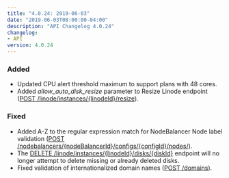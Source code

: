 ```yaml
---
title: "4.0.24: 2019-06-03"
date: "2019-06-03T08:00:00-04:00"
description: "API Changelog 4.0.24"
changelog:
- API
version: 4.0.24
---
```


### Added
- Updated CPU alert threshold maximum to support plans with 48 cores.
- Added *allow\_auto\_disk\_resize* parameter to Resize Linode endpoint ([POST /linode/instances/{linodeId}/resize](https://developers.linode.com/api/v4/linode-instances-linode-id-resize/#post)).

### Fixed
- Added A-Z to the regular expression match for NodeBalancer Node label validation ([POST /nodebalancers/{nodeBalancerId}/configs/{configId}/nodes/](https://developers.linode.com/api/v4/nodebalancers-node-balancer-id-configs-config-id-nodes)).
- The [DELETE /linode/instances/{linodeId}/disks/{diskId}](https://developers.linode.com/api/v4/linode-instances-linode-id-disks-disk-id/#delete) endpoint will no longer attempt to delete missing or already deleted disks.
- Fixed validation of internationalized domain names ([POST /domains](https://www.linode.com/docs/api/domains/)).